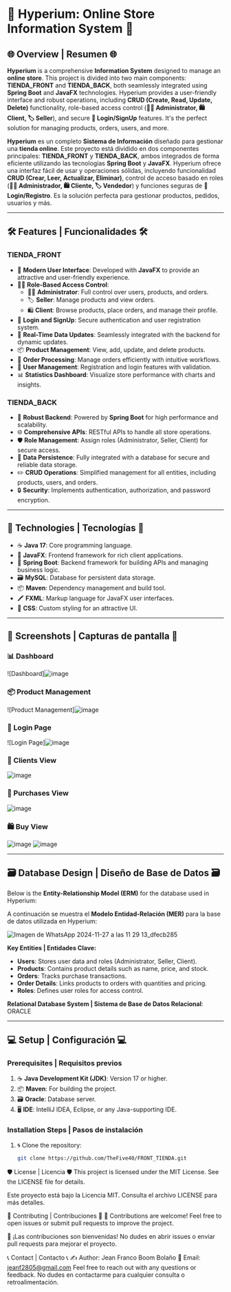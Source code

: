 # 🛒 Hyperium: Online Store Information System 🛒

## 🌐 Overview | Resumen 🌐

**Hyperium** is a comprehensive **Information System** designed to manage an **online store**. This project is divided into two main components: **TIENDA_FRONT** and **TIENDA_BACK**, both seamlessly integrated using **Spring Boot** and **JavaFX** technologies. Hyperium provides a user-friendly interface and robust operations, including **CRUD (Create, Read, Update, Delete)** functionality, role-based access control (**👩‍💻 Administrator, 🛍️ Client, 🏷️ Seller**), and secure **🔐 Login/SignUp** features. It's the perfect solution for managing products, orders, users, and more.

**Hyperium** es un completo **Sistema de Información** diseñado para gestionar una **tienda online**. Este proyecto está dividido en dos componentes principales: **TIENDA_FRONT** y **TIENDA_BACK**, ambos integrados de forma eficiente utilizando las tecnologías **Spring Boot** y **JavaFX**. Hyperium ofrece una interfaz fácil de usar y operaciones sólidas, incluyendo funcionalidad **CRUD (Crear, Leer, Actualizar, Eliminar)**, control de acceso basado en roles (**👩‍💻 Administrador, 🛍️ Cliente, 🏷️ Vendedor**) y funciones seguras de **🔐 Login/Registro**. Es la solución perfecta para gestionar productos, pedidos, usuarios y más.

---

## 🛠️ Features | Funcionalidades 🛠️

### TIENDA_FRONT
- 🎨 **Modern User Interface**: Developed with **JavaFX** to provide an attractive and user-friendly experience.
- 🧑‍💻 **Role-Based Access Control**:
  - 👩‍💻 **Administrator**: Full control over users, products, and orders.
  - 🏷️ **Seller**: Manage products and view orders.
  - 🛍️ **Client**: Browse products, place orders, and manage their profile.
- 🔐 **Login and SignUp**: Secure authentication and user registration system.
- 🔄 **Real-Time Data Updates**: Seamlessly integrated with the backend for dynamic updates.
- 📦 **Product Management**: View, add, update, and delete products.
- 🧾 **Order Processing**: Manage orders efficiently with intuitive workflows.
- 👥 **User Management**: Registration and login features with validation.
- 📊 **Statistics Dashboard**: Visualize store performance with charts and insights.

### TIENDA_BACK
- 🚀 **Robust Backend**: Powered by **Spring Boot** for high performance and scalability.
- 🌐 **Comprehensive APIs**: RESTful APIs to handle all store operations.
- 🛡️ **Role Management**: Assign roles (Administrator, Seller, Client) for secure access.
- 💾 **Data Persistence**: Fully integrated with a database for secure and reliable data storage.
- ✏️ **CRUD Operations**: Simplified management for all entities, including products, users, and orders.
- 🔒 **Security**: Implements authentication, authorization, and password encryption.

---

## 🚀 Technologies | Tecnologías 🚀

- ☕ **Java 17**: Core programming language.
- 🎨 **JavaFX**: Frontend framework for rich client applications.
- 🌱 **Spring Boot**: Backend framework for building APIs and managing business logic.
- 🗃️ **MySQL**: Database for persistent data storage.
- 📦 **Maven**: Dependency management and build tool.
- 🖍️ **FXML**: Markup language for JavaFX user interfaces.
- 🎨 **CSS**: Custom styling for an attractive UI.

---

## 📸 Screenshots | Capturas de pantalla 📸

### 📊 Dashboard
![Dashboard]![image](https://github.com/user-attachments/assets/2d2c2508-ac8f-4284-9a3d-4aadb319889d)


### 📦 Product Management
![Product Management]![image](https://github.com/user-attachments/assets/8e204550-a25c-4c9a-8192-329ab1c8f8c7)


### 🔐 Login Page
![Login Page]![image](https://github.com/user-attachments/assets/1494bf77-026c-40cd-82f9-0bcf4efa8e65)

### 👥 Clients View
![image](https://github.com/user-attachments/assets/b35710d7-b052-4185-9309-c6d0fdfb73da)

### 🛒 Purchases View
![image](https://github.com/user-attachments/assets/73f50ceb-2520-4b11-a7b4-b4fc3b5b0a03)

### 🛍️ Buy View
![image](https://github.com/user-attachments/assets/b0817098-6446-42eb-9c95-148bad87b637)
![image](https://github.com/user-attachments/assets/34cd9ad3-1bc3-44fb-adc6-fea22d714811)

---

## 🗃️ Database Design | Diseño de Base de Datos 🗃️

Below is the **Entity-Relationship Model (ERM)** for the database used in Hyperium:

A continuación se muestra el **Modelo Entidad-Relación (MER)** para la base de datos utilizada en Hyperium:

![Imagen de WhatsApp 2024-11-27 a las 11 29 13_dfecb285](https://github.com/user-attachments/assets/94f07534-d97f-4d15-b446-fafa4ab83628)


**Key Entities | Entidades Clave:**
- **Users**: Stores user data and roles (Administrator, Seller, Client).
- **Products**: Contains product details such as name, price, and stock.
- **Orders**: Tracks purchase transactions.
- **Order Details**: Links products to orders with quantities and pricing.
- **Roles**: Defines user roles for access control.

**Relational Database System | Sistema de Base de Datos Relacional**: ORACLE

---



## 💻 Setup | Configuración 💻

### Prerequisites | Requisitos previos
1. ☕ **Java Development Kit (JDK)**: Version 17 or higher.
2. 📦 **Maven**: For building the project.
3. 🗃️ **Oracle**: Database server.
4. 🖥️ **IDE**: IntelliJ IDEA, Eclipse, or any Java-supporting IDE.

### Installation Steps | Pasos de instalación

1. 🌀 Clone the repository:
   ```bash
   git clone https://github.com/TheFive40/FRONT_TIENDA.git


🛡️ License | Licencia 🛡️
This project is licensed under the MIT License. See the LICENSE file for details.

Este proyecto está bajo la Licencia MIT. Consulta el archivo LICENSE para más detalles.

🤝 Contributing | Contribuciones 🤝
🎉 Contributions are welcome! Feel free to open issues or submit pull requests to improve the project.

🎉 ¡Las contribuciones son bienvenidas! No dudes en abrir issues o enviar pull requests para mejorar el proyecto.

📞 Contact | Contacto 📞
✍️ Author: Jean Franco Boom Bolaño
📧 Email: jeanf2805@gmail.com
Feel free to reach out with any questions or feedback.
No dudes en contactarme para cualquier consulta o retroalimentación.
